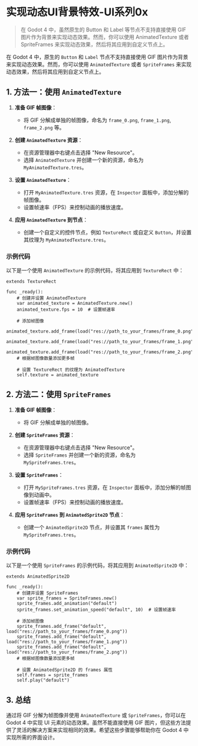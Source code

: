 # 实现动态UI背景特效-UI系列0x

> 在 Godot 4 中，虽然原生的 Button 和 Label 等节点不支持直接使用 GIF 图片作为背景来实现动态效果。然而，你可以使用 AnimatedTexture 或者 SpriteFrames 来实现动态效果，然后将其应用到自定义节点上。

在 Godot 4 中，原生的 `Button` 和 `Label` 节点不支持直接使用 GIF 图片作为背景来实现动态效果。然而，你可以使用 `AnimatedTexture` 或者 `SpriteFrames` 来实现动态效果，然后将其应用到自定义节点上。

## 1. 方法一：使用 `AnimatedTexture`

1. **准备 GIF 帧图像**：
   - 将 GIF 分解成单独的帧图像，命名为 `frame_0.png`, `frame_1.png`, `frame_2.png` 等。

2. **创建 `AnimatedTexture` 资源**：
   - 在资源管理器中右键点击选择 "New Resource"。
   - 选择 `AnimatedTexture` 并创建一个新的资源，命名为 `MyAnimatedTexture.tres`。

3. **设置 `AnimatedTexture`**：
   - 打开 `MyAnimatedTexture.tres` 资源，在 `Inspector` 面板中，添加分解的帧图像。
   - 设置帧速率（FPS）来控制动画的播放速度。

4. **应用 `AnimatedTexture` 到节点**：
   - 创建一个自定义的控件节点，例如 `TextureRect` 或自定义 `Button`，并设置其纹理为 `MyAnimatedTexture.tres`。

### 示例代码

以下是一个使用 `AnimatedTexture` 的示例代码，将其应用到 `TextureRect` 中：

```gdscript
extends TextureRect

func _ready():
    # 创建并设置 AnimatedTexture
    var animated_texture = AnimatedTexture.new()
    animated_texture.fps = 10  # 设置帧速率
    
    # 添加帧图像
    animated_texture.add_frame(load("res://path_to_your_frames/frame_0.png"))
    animated_texture.add_frame(load("res://path_to_your_frames/frame_1.png"))
    animated_texture.add_frame(load("res://path_to_your_frames/frame_2.png"))
    # 根据帧图像数量添加更多帧
    
    # 设置 TextureRect 的纹理为 AnimatedTexture
    self.texture = animated_texture
```

## 2. 方法二：使用 `SpriteFrames`

1. **准备 GIF 帧图像**：
   - 将 GIF 分解成单独的帧图像。

2. **创建 `SpriteFrames` 资源**：
   - 在资源管理器中右键点击选择 "New Resource"。
   - 选择 `SpriteFrames` 并创建一个新的资源，命名为 `MySpriteFrames.tres`。

3. **设置 `SpriteFrames`**：
   - 打开 `MySpriteFrames.tres` 资源，在 `Inspector` 面板中，添加分解的帧图像到动画中。
   - 设置帧速率（FPS）来控制动画的播放速度。

4. **应用 `SpriteFrames` 到 `AnimatedSprite2D` 节点**：
   - 创建一个 `AnimatedSprite2D` 节点，并设置其 `frames` 属性为 `MySpriteFrames.tres`。

### 示例代码

以下是一个使用 `SpriteFrames` 的示例代码，将其应用到 `AnimatedSprite2D` 中：

```gdscript
extends AnimatedSprite2D

func _ready():
    # 创建并设置 SpriteFrames
    var sprite_frames = SpriteFrames.new()
    sprite_frames.add_animation("default")
    sprite_frames.set_animation_speed("default", 10)  # 设置帧速率
    
    # 添加帧图像
    sprite_frames.add_frame("default", load("res://path_to_your_frames/frame_0.png"))
    sprite_frames.add_frame("default", load("res://path_to_your_frames/frame_1.png"))
    sprite_frames.add_frame("default", load("res://path_to_your_frames/frame_2.png"))
    # 根据帧图像数量添加更多帧
    
    # 设置 AnimatedSprite2D 的 frames 属性
    self.frames = sprite_frames
    self.play("default")
```

## 3. 总结

通过将 GIF 分解为帧图像并使用 `AnimatedTexture` 或 `SpriteFrames`，你可以在 Godot 4 中实现 UI 元素的动态效果。虽然不能直接使用 GIF 图片，但这些方法提供了灵活的解决方案来实现相同的效果。希望这些步骤能够帮助你在 Godot 4 中实现所需的界面设计。